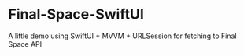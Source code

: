 # Final-Space-SwiftUI
A little demo using SwiftUI + MVVM + URLSession for fetching to Final Space API
